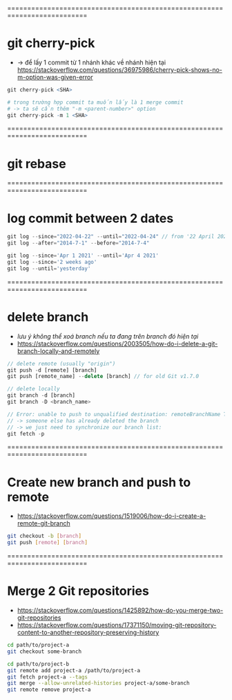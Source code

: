 ==========================================================================
# git cherry-pick
* -> để lấy 1 commit từ 1 nhánh khác về nhánh hiện tại
https://stackoverflow.com/questions/36975986/cherry-pick-shows-no-m-option-was-given-error

```r
git cherry-pick <SHA>

# trong trường hợp commit ta muốn lấy là 1 merge commit
# -> ta sẽ cần thêm "-m <parent-number>" option
git cherry-pick -m 1 <SHA>
```

==========================================================================
# git rebase

==========================================================================
# log commit between 2 dates
```js
git log --since="2022-04-22" --until="2022-04-24" // from '22 April 2022' to '24 April 2022'
git log --after="2014-7-1" --before="2014-7-4" 

git log --since='Apr 1 2021' --until='Apr 4 2021'
git log --since='2 weeks ago'
git log --until='yesterday'
```

==========================================================================
# delete branch
* _lưu ý không thể xoá branch nếu ta đang trên branch đó hiện tại_
* https://stackoverflow.com/questions/2003505/how-do-i-delete-a-git-branch-locally-and-remotely

```js
// delete remote (usually "origin")
git push -d [remote] [branch] 
git push [remote_name] --delete [branch] // for old Git v1.7.0

// delete locally
git branch -d [branch] 
git branch -D <branch_name>

// Error: unable to push to unqualified destination: remoteBranchName The destination refspec neither matches an existing ref on the remote nor begins with refs/, and we are unable to guess a prefix based on the source ref. error: failed to push some refs to 'git@repository_name'
// -> someone else has already deleted the branch
// -> we just need to synchronize our branch list:
git fetch -p
```

==========================================================================
# Create new branch and push to remote
* https://stackoverflow.com/questions/1519006/how-do-i-create-a-remote-git-branch

```bash
git checkout -b [branch]
git push [remote] [branch] 
```

==========================================================================
# Merge 2 Git repositories
* https://stackoverflow.com/questions/1425892/how-do-you-merge-two-git-repositories
* https://stackoverflow.com/questions/17371150/moving-git-repository-content-to-another-repository-preserving-history

```bash
cd path/to/project-a
git checkout some-branch

cd path/to/project-b
git remote add project-a /path/to/project-a
git fetch project-a --tags
git merge --allow-unrelated-histories project-a/some-branch
git remote remove project-a
```